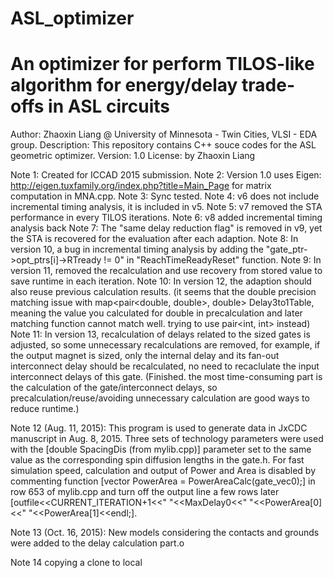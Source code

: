 # ASL_optimizer
An optimizer for perform TILOS-like algorithm for energy/delay trade-offs in ASL circuits
==========================

Author: Zhaoxin Liang @ University of Minnesota - Twin Cities, VLSI - EDA group.
Description: This repository contains C++ souce codes for the ASL geometric optimizer.
Version: 1.0
License: by Zhaoxin Liang

Note 1: Created for ICCAD 2015 submission.
Note 2: Version 1.0 uses Eigen: http://eigen.tuxfamily.org/index.php?title=Main_Page for matrix computation in MNA.cpp.
Note 3: Sync tested.
Note 4: v6 does not include incremental timing analysis, it is included in v5.
Note 5: v7 removed the STA performance in every TILOS iterations.
Note 6: v8 added incremental timing analysis back
Note 7: The "same delay reduction flag" is removed in v9, yet the STA is recovered for the evaluation after each adaption.
Note 8: In version 10, a bug in incremental timing analysis by adding the "gate_ptr->opt_ptrs[i]->RTready != 0" in "ReachTimeReadyReset" function.
Note 9: In version 11, removed the recalculation and use recovery from stored value to save runtime in each iteration.
Note 10: In version 12, the adaption should also reuse previous calculation results.
	(it seems that the double precision matching issue with map<pair<double, double>, double> Delay3to1Table, meaning the value you calculated for double in precalculation and later matching function cannot match well. trying to use pair<int, int> instead)
Note 11: In version 13, recalculation of delays related to the sized gates is adjusted, so some unnecessary recalculations are removed, for example, if the output magnet is sized, only the internal delay and its fan-out interconnect delay should be recalculated, no need to recaclulate the input interconnect delays of this gate.
	(Finished. the most time-consuming part is the calculation of the gate/interconnect delays, so precalculation/reuse/avoiding unnecessary calculation are good ways to reduce runtime.)

Note 12 (Aug. 11, 2015): This program is used to generate data in JxCDC manuscript in Aug. 8, 2015. Three sets of technology parameters were used with the [double SpacingDis (from mylib.cpp)] parameter set to the same value as the corresponding spin diffusion lengths in the gate.h. For fast simulation speed, calculation and output of Power and Area is disabled by commenting function [vector<double> PowerArea = PowerAreaCalc(gate_vec0);] in row 653 of mylib.cpp and turn off the output line a few rows later [outfile<<CURRENT_ITERATION+1<<" "<<MaxDelay0<<" "<<PowerArea[0]<<" "<<PowerArea[1]<<endl;]. 


Note 13 (Oct. 16, 2015): New models considering the contacts and grounds were added to the delay calculation part.o

Note 14 copying a clone to local


